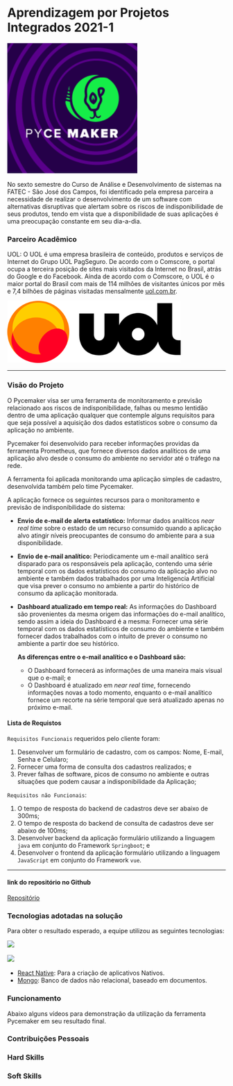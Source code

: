 # Aprendizagem por Projetos Integrados 2021-1
<img src="img_API6/PYCEMAKER_LOGO.png" width="300"/>

No sexto semestre do Curso de Análise e Desenvolvimento de sistemas na FATEC - São José dos Campos, foi identificado pela empresa parceira a necessidade de realizar o desenvolvimento de um software com alternativas disruptivas que alertam sobre os riscos de indisponibilidade de seus produtos, tendo em vista que a disponibilidade de suas aplicações é uma preocupação constante em seu dia-a-dia.

### Parceiro Acadêmico
UOL: O UOL é uma empresa brasileira de conteúdo, produtos e serviços de Internet do Grupo UOL PagSeguro. De acordo com o Comscore, o portal ocupa a terceira posição de sites mais visitados da Internet no Brasil, atrás do Google e do Facebook. Ainda de acordo com o Comscore, o UOL é o maior portal do Brasil com mais de 114 milhões de visitantes únicos por mês e 7,4 bilhões de páginas visitadas mensalmente [uol.com.br](https://www.uol.com.br/).

<img src="img_API6/UOL_LOGO.png" width="400"/>

***

### Visão do Projeto

O Pycemaker visa ser uma ferramenta de monitoramento e previsão relacionado aos riscos de indisponibilidade, falhas ou mesmo lentidão dentro de uma aplicação qualquer que contemple alguns requisitos para que seja possível a aquisição dos dados estatísticos sobre o consumo da aplicação no ambiente.

Pycemaker foi desenvolvido para receber informações providas da ferramenta Prometheus, que fornece diversos dados analíticos de uma aplicação alvo desde o consumo do ambiente no servidor até o tráfego na rede.

A ferramenta foi aplicada monitorando uma aplicação simples de cadastro, desenvolvida também pelo time Pycemaker. 

A aplicação fornece os seguintes recursos para o monitoramento e previsão de indisponibilidade do sistema:
- **Envio de e-mail de alerta estatístico:** Informar dados analíticos *near real time* sobre o estado de um recurso consumido quando a aplicação alvo atingir níveis preocupantes de consumo do ambiente para a sua disponibilidade.
- **Envio de e-mail analítico:** Periodicamente um e-mail analítico será disparado para os responsáveis pela aplicação, contendo uma série temporal com os dados estatísticos do consumo da aplicação alvo no ambiente e também dados trabalhados por uma Inteligencia Artificial que visa prever o consumo no ambiente a partir do histórico de consumo da aplicação monitorada.  
- **Dashboard atualizado em tempo real:** As informações do Dashboard são provenientes da mesma origem das informações do e-mail analítico, sendo assim a ideia do Dashboard é a mesma: Fornecer uma série temporal com os dados estatísticos de consumo do ambiente e também fornecer dados trabalhados com o intuito de prever o consumo no ambiente a partir doe seu histórico. 

    **As diferenças entre o e-mail analítico e o Dashboard são:** 
    - O Dashboard fornecerá as informações de uma maneira mais visual que o e-mail; e
    - O Dashboard é atualizado em *near real time*, fornecendo informações novas a todo momento, enquanto o e-mail analítico fornece um recorte na série temporal que será atualizado apenas no próximo e-mail.

#### Lista de Requistos 

`Requisitos Funcionais` requeridos pelo cliente foram:
1. Desenvolver um formulário de cadastro, com os campos: Nome, E-mail, Senha e Celularo; 
2. Fornecer uma forma de consulta dos cadastros realizados; e
3. Prever falhas de software, picos de consumo no ambiente e outras situações que podem causar a indisponibilidade da Aplicação;

`Requisitos não Funcionais`:
1. O tempo de resposta do backend de cadastros deve ser abaixo de 300ms;
2. O tempo de resposta do backend de consulta de cadastros deve ser abaixo de 100ms;
3. Desenvolver backend da aplicação formulário utilizando a linguagem `java` em conjunto do Framework `Springboot`; e
4. Desenvolver o frontend da aplicação formulário utilizando a linguagem `JavaScript` em conjunto do Framework `vue`.
***

#### link do repositório no Github
[Repositório](https://github.com/pycemaker)

### Tecnologias adotadas na solução
Para obter o resultado esperado, a equipe utilizou as seguintes tecnologias:

<p float="left">
    <img src="https://img.shields.io/badge/React-20232A?style=for-the-badge&logo=react&logoColor=61DAFB"/>

</p>
<p float ="left">
    <img src ="https://img.shields.io/badge/MongoDB-4EA94B?style=for-the-badge&logo=mongodb&logoColor=white"/>
</p>

- [React Native](https://reactnative.dev/): Para a criação de aplicativos Nativos.
- [Mongo](https://www.mongodb.com/): Banco de dados não relacional, baseado em documentos.

### Funcionamento

Abaixo alguns vídeos para demonstração da utilização da ferramenta Pycemaker em seu resultado final.

### Contribuições Pessoais

### Hard Skills

### Soft Skills

